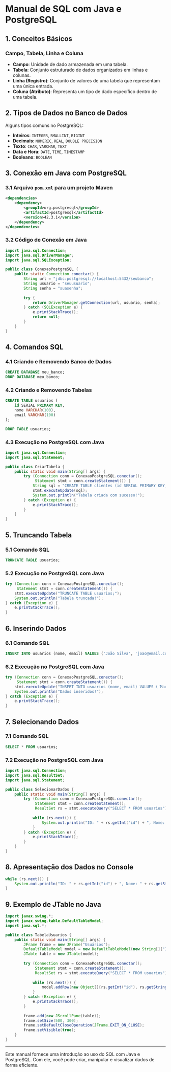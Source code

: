 # Manual de SQL com Java e PostgreSQL

## 1. Conceitos Básicos

### Campo, Tabela, Linha e Coluna
- **Campo**: Unidade de dado armazenada em uma tabela.
- **Tabela**: Conjunto estruturado de dados organizados em linhas e colunas.
- **Linha (Registro)**: Conjunto de valores de uma tabela que representam uma única entrada.
- **Coluna (Atributo)**: Representa um tipo de dado específico dentro de uma tabela.

## 2. Tipos de Dados no Banco de Dados

Alguns tipos comuns no PostgreSQL:

- **Inteiros**: `INTEGER`, `SMALLINT`, `BIGINT`
- **Decimais**: `NUMERIC`, `REAL`, `DOUBLE PRECISION`
- **Texto**: `CHAR`, `VARCHAR`, `TEXT`
- **Data e Hora**: `DATE`, `TIME`, `TIMESTAMP`
- **Booleano**: `BOOLEAN`

## 3. Conexão em Java com PostgreSQL

### 3.1 Arquivo `pom.xml` para um projeto Maven

```xml
<dependencies>
    <dependency>
        <groupId>org.postgresql</groupId>
        <artifactId>postgresql</artifactId>
        <version>42.3.1</version>
    </dependency>
</dependencies>
```

### 3.2 Código de Conexão em Java

```java
import java.sql.Connection;
import java.sql.DriverManager;
import java.sql.SQLException;

public class ConexaoPostgreSQL {
    public static Connection conectar() {
        String url = "jdbc:postgresql://localhost:5432/seubanco";
        String usuario = "seuusuario";
        String senha = "suasenha";
        
        try {
            return DriverManager.getConnection(url, usuario, senha);
        } catch (SQLException e) {
            e.printStackTrace();
            return null;
        }
    }
}
```

## 4. Comandos SQL

### 4.1 Criando e Removendo Banco de Dados
```sql
CREATE DATABASE meu_banco;
DROP DATABASE meu_banco;
```

### 4.2 Criando e Removendo Tabelas
```sql
CREATE TABLE usuarios (
    id SERIAL PRIMARY KEY,
    nome VARCHAR(100),
    email VARCHAR(100)
);

DROP TABLE usuarios;
```

### 4.3 Execução no PostgreSQL com Java
```java
import java.sql.Connection;
import java.sql.Statement;

public class CriarTabela {
    public static void main(String[] args) {
        try (Connection conn = ConexaoPostgreSQL.conectar();
             Statement stmt = conn.createStatement()) {
            String sql = "CREATE TABLE clientes (id SERIAL PRIMARY KEY, nome VARCHAR(100));";
            stmt.executeUpdate(sql);
            System.out.println("Tabela criada com sucesso!");
        } catch (Exception e) {
            e.printStackTrace();
        }
    }
}
```

## 5. Truncando Tabela

### 5.1 Comando SQL
```sql
TRUNCATE TABLE usuarios;
```

### 5.2 Execução no PostgreSQL com Java
```java
try (Connection conn = ConexaoPostgreSQL.conectar();
     Statement stmt = conn.createStatement()) {
    stmt.executeUpdate("TRUNCATE TABLE usuarios;");
    System.out.println("Tabela truncada!");
} catch (Exception e) {
    e.printStackTrace();
}
```

## 6. Inserindo Dados

### 6.1 Comando SQL
```sql
INSERT INTO usuarios (nome, email) VALUES ('João Silva', 'joao@email.com');
```

### 6.2 Execução no PostgreSQL com Java
```java
try (Connection conn = ConexaoPostgreSQL.conectar();
     Statement stmt = conn.createStatement()) {
    stmt.executeUpdate("INSERT INTO usuarios (nome, email) VALUES ('Maria', 'maria@email.com');");
    System.out.println("Dados inseridos!");
} catch (Exception e) {
    e.printStackTrace();
}
```

## 7. Selecionando Dados

### 7.1 Comando SQL
```sql
SELECT * FROM usuarios;
```

### 7.2 Execução no PostgreSQL com Java
```java
import java.sql.Connection;
import java.sql.ResultSet;
import java.sql.Statement;

public class SelecionarDados {
    public static void main(String[] args) {
        try (Connection conn = ConexaoPostgreSQL.conectar();
             Statement stmt = conn.createStatement();
             ResultSet rs = stmt.executeQuery("SELECT * FROM usuarios")) {
            
            while (rs.next()) {
                System.out.println("ID: " + rs.getInt("id") + ", Nome: " + rs.getString("nome"));
            }
        } catch (Exception e) {
            e.printStackTrace();
        }
    }
}
```

## 8. Apresentação dos Dados no Console
```java
while (rs.next()) {
    System.out.println("ID: " + rs.getInt("id") + ", Nome: " + rs.getString("nome"));
}
```

## 9. Exemplo de JTable no Java

```java
import javax.swing.*;
import javax.swing.table.DefaultTableModel;
import java.sql.*;

public class TabelaUsuarios {
    public static void main(String[] args) {
        JFrame frame = new JFrame("Usuários");
        DefaultTableModel model = new DefaultTableModel(new String[]{"ID", "Nome", "Email"}, 0);
        JTable table = new JTable(model);
        
        try (Connection conn = ConexaoPostgreSQL.conectar();
             Statement stmt = conn.createStatement();
             ResultSet rs = stmt.executeQuery("SELECT * FROM usuarios")) {
            
            while (rs.next()) {
                model.addRow(new Object[]{rs.getInt("id"), rs.getString("nome"), rs.getString("email")});
            }
        } catch (Exception e) {
            e.printStackTrace();
        }
        
        frame.add(new JScrollPane(table));
        frame.setSize(500, 300);
        frame.setDefaultCloseOperation(JFrame.EXIT_ON_CLOSE);
        frame.setVisible(true);
    }
}
```

---

Este manual fornece uma introdução ao uso do SQL com Java e PostgreSQL. Com ele, você pode criar, manipular e visualizar dados de forma eficiente.
